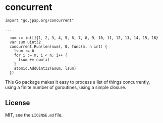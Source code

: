 # concurrent

```
import "go.jpap.org/concurrent"

...

  num := int[]{1, 2, 3, 4, 5, 6, 7, 8, 9, 10, 11, 12, 13, 14, 15, 16}
  var sum uint32
  concurrent.Run(len(num), 0, func(m, n int) {
    lsum := 0
    for i := m; i < n; i++ {
      lsum += num[i]
    }
    atomic.AddUint32(&sum, lsum)
  })
```

This Go package makes it easy to process a list of things concurrently, using
a finite number of goroutines, using a simple closure.

## License

MIT, see the `LICENSE.md` file.
